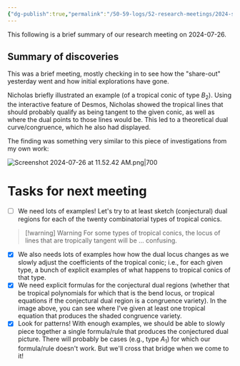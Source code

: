 ```yaml
---
{"dg-publish":true,"permalink":"/50-59-logs/52-research-meetings/2024-summer/reu-meeting-2024-07-26/","updated":"2024-07-30T15:09:43-07:00"}
---
```


This following is a brief summary of our research meeting on 2024-07-26.

## Summary of discoveries

This was a brief meeting, mostly checking in to see how the "share-out" yesterday went and how initial explorations have gone.

Nicholas briefly illustrated an example (of a tropical conic of type $B_2$). Using the interactive feature of Desmos, Nicholas showed the tropical lines that should probably qualify as being tangent to the given conic, as well as where the dual points to those lines would be. This led to a theoretical dual curve/congruence, which he also had displayed.

The finding was something very similar to this piece of investigations from my own work:

![Screenshot 2024-07-26 at 11.52.42 AM.png|700](/img/user/00-09%20Meta/06%20Attachments/Screenshot%202024-07-26%20at%2011.52.42%20AM.png)


# Tasks for next meeting

- [ ] We need lots of examples! Let's try to at least sketch (conjectural) dual regions for each of the twenty combinatorial types of tropical conics.

> [!warning] Warning
> For some types of tropical conics, the locus of lines that are tropically tangent will be ... confusing.

- [x] We also needs lots of examples how how the dual locus changes as we slowly adjust the coefficients of the tropical conic; i.e., for each given type, a bunch of explicit examples of what happens to tropical conics of that type.
- [x] We need explicit formulas for the conjectural dual regions (whether that be tropical polynomials for which that is the bend locus, or tropical equations if the conjectural dual region is a congruence variety). In the image above, you can see where I've given at least one tropical equation that produces the shaded congruence variety.
- [x] Look for patterns! With enough examples, we should be able to slowly piece together a single formula/rule that produces the conjectured dual picture. There will probably be cases (e.g., type $A_1$) for which our formula/rule doesn't work. But we'll cross that bridge when we come to it!